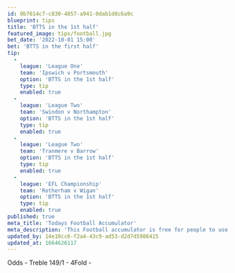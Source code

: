 ```yaml
---
id: 0b7614c7-c830-4857-a941-0dab1d8c6a9c
blueprint: tips
title: 'BTTS in the 1st half'
featured_image: tips/football.jpg
bet_date: '2022-10-01 15:00'
bet: 'BTTS in the first half'
tip:
  -
    league: 'League One'
    team: 'Ipswich v Portsmouth'
    option: 'BTTS in the 1st half'
    type: tip
    enabled: true
  -
    league: 'League Two'
    team: 'Swindon v Northampton'
    option: 'BTTS in the 1st half'
    type: tip
    enabled: true
  -
    league: 'League Two'
    team: 'Tranmere v Barrow'
    option: 'BTTS in the 1st half'
    type: tip
    enabled: true
  -
    league: 'EFL Championship'
    team: 'Rotherham v Wigan'
    option: 'BTTS in the 1st half'
    type: tip
    enabled: true
published: true
meta_title: 'Todays Football Accumulator'
meta_description: 'This Football accumulator is free for people to use who are looking for Football tips. UK football tips daily. Lets beat the bookies. Winning Bets'
updated_by: 14e10cc6-f2a4-43c9-ad53-d2d7d5986415
updated_at: 1664626117
---
```

Odds - Treble 149/1 - 4Fold -